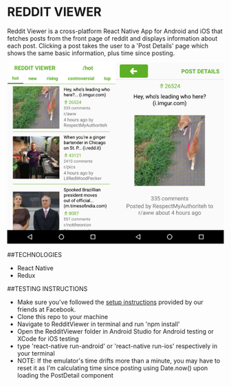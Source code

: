 # REDDIT VIEWER

Reddit Viewer is a cross-platform React Native App for Android and iOS that fetches posts from the front page of reddit and displays information about each post. Clicking a post takes the user to a 'Post Details' page which shows the same basic information, plus time since posting.

![Screenshots](./RedditViewer/app/images/screenshots.png)

##TECHNOLOGIES

- React Native
- Redux

##TESTING INSTRUCTIONS

- Make sure you've followed the
[setup instructions](https://facebook.github.io/react-native/docs/getting-started.html) provided by our friends at Facebook.
- Clone this repo to your machine
- Navigate to RedditViewer in terminal and run 'npm install'
- Open the RedditViewer folder in Android Studio for Android testing or XCode for iOS testing
- type 'react-native run-android' or 'react-native run-ios' respectively in your terminal
- NOTE: If the emulator's time drifts more than a minute, you may have to reset it as I'm calculating time since posting using Date.now() upon loading the PostDetail component
